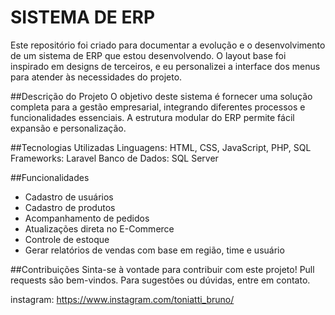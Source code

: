 # SISTEMA DE ERP

Este repositório foi criado para documentar a evolução e o desenvolvimento de um sistema de ERP que estou desenvolvendo. O layout base foi inspirado em designs de terceiros, e eu personalizei a interface dos menus para atender às necessidades do projeto.

##Descrição do Projeto
O objetivo deste sistema é fornecer uma solução completa para a gestão empresarial, integrando diferentes processos e funcionalidades essenciais. A estrutura modular do ERP permite fácil expansão e personalização.

##Tecnologias Utilizadas
Linguagens: HTML, CSS, JavaScript, PHP, SQL
Frameworks: Laravel
Banco de Dados: SQL Server

##Funcionalidades
- Cadastro de usuários
- Cadastro de produtos
- Acompanhamento de pedidos
- Atualizações direta no E-Commerce
- Controle de estoque
- Gerar relatórios de vendas com base em região, time e usuário

##Contribuições
Sinta-se à vontade para contribuir com este projeto! Pull requests são bem-vindos. Para sugestões ou dúvidas, entre em contato.

instagram: https://www.instagram.com/toniatti_bruno/
